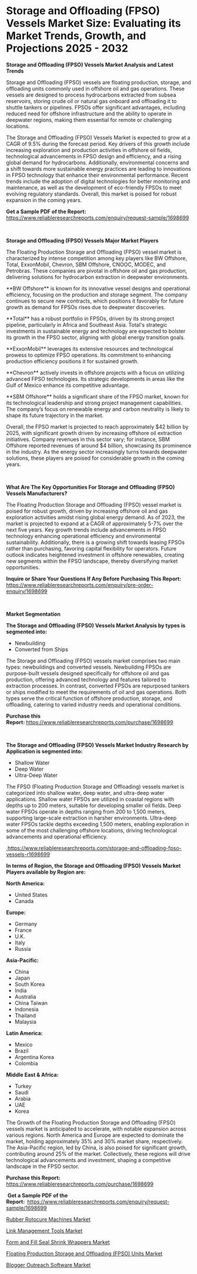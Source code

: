 <p><h1>Storage and Offloading (FPSO) Vessels Market Size: Evaluating its Market Trends, Growth, and Projections 2025 - 2032</h1></p><p><strong>Storage and Offloading (FPSO) Vessels Market Analysis and Latest Trends</strong></p>
<p><p>Storage and Offloading (FPSO) vessels are floating production, storage, and offloading units commonly used in offshore oil and gas operations. These vessels are designed to process hydrocarbons extracted from subsea reservoirs, storing crude oil or natural gas onboard and offloading it to shuttle tankers or pipelines. FPSOs offer significant advantages, including reduced need for offshore infrastructure and the ability to operate in deepwater regions, making them essential for remote or challenging locations.</p><p>The Storage and Offloading (FPSO) Vessels Market is expected to grow at a CAGR of 9.5% during the forecast period. Key drivers of this growth include increasing exploration and production activities in offshore oil fields, technological advancements in FPSO design and efficiency, and a rising global demand for hydrocarbons. Additionally, environmental concerns and a shift towards more sustainable energy practices are leading to innovations in FPSO technology that enhance their environmental performance. Recent trends include the adoption of digital technologies for better monitoring and maintenance, as well as the development of eco-friendly FPSOs to meet evolving regulatory standards. Overall, this market is poised for robust expansion in the coming years.</p></p>
<p><strong>Get a Sample PDF of the Report:&nbsp;</strong> <a href="https://www.reliableresearchreports.com/enquiry/request-sample/1698699?utm_campaign=41&utm_medium=2&utm_source=Github&utm_content=ia&utm_term=09012025&utm_id=storage-and-offloading-fpso-vessels">https://www.reliableresearchreports.com/enquiry/request-sample/1698699</a></p>
<p>&nbsp;</p>
<p><strong>Storage and Offloading (FPSO) Vessels Major Market Players</strong></p>
<p><p>The Floating Production Storage and Offloading (FPSO) vessel market is characterized by intense competition among key players like BW Offshore, Total, ExxonMobil, Chevron, SBM Offshore, CNOOC, MODEC, and Petrobras. These companies are pivotal in offshore oil and gas production, delivering solutions for hydrocarbon extraction in deepwater environments.</p><p>**BW Offshore** is known for its innovative vessel designs and operational efficiency, focusing on the production and storage segment. The company continues to secure new contracts, which positions it favorably for future growth as demand for FPSOs rises due to deepwater discoveries.</p><p>**Total** has a robust portfolio in FPSOs, driven by its strong project pipeline, particularly in Africa and Southeast Asia. Total's strategic investments in sustainable energy and technology are expected to bolster its growth in the FPSO sector, aligning with global energy transition goals.</p><p>**ExxonMobil** leverages its extensive resources and technological prowess to optimize FPSO operations. Its commitment to enhancing production efficiency positions it for sustained growth.</p><p>**Chevron** actively invests in offshore projects with a focus on utilizing advanced FPSO technologies. Its strategic developments in areas like the Gulf of Mexico enhance its competitive advantage.</p><p>**SBM Offshore** holds a significant share of the FPSO market, known for its technological leadership and strong project management capabilities. The company’s focus on renewable energy and carbon neutrality is likely to shape its future trajectory in the market.</p><p>Overall, the FPSO market is projected to reach approximately $42 billion by 2025, with significant growth driven by increasing offshore oil extraction initiatives. Company revenues in this sector vary; for instance, SBM Offshore reported revenues of around $4 billion, showcasing its prominence in the industry. As the energy sector increasingly turns towards deepwater solutions, these players are poised for considerable growth in the coming years.</p></p>
<p>&nbsp;</p>
<p><strong>What Are The Key Opportunities For Storage and Offloading (FPSO) Vessels Manufacturers?</strong></p>
<p><p>The Floating Production Storage and Offloading (FPSO) vessel market is poised for robust growth, driven by increasing offshore oil and gas exploration activities amidst rising global energy demand. As of 2023, the market is projected to expand at a CAGR of approximately 5-7% over the next five years. Key growth trends include advancements in FPSO technology enhancing operational efficiency and environmental sustainability. Additionally, there is a growing shift towards leasing FPSOs rather than purchasing, favoring capital flexibility for operators. Future outlook indicates heightened investment in offshore renewables, creating new segments within the FPSO landscape, thereby diversifying market opportunities.</p></p>
<p><strong>Inquire or Share Your Questions If Any Before Purchasing This Report:</strong> <a href="https://www.reliableresearchreports.com/enquiry/pre-order-enquiry/1698699?utm_campaign=41&utm_medium=2&utm_source=Github&utm_content=ia&utm_term=09012025&utm_id=storage-and-offloading-fpso-vessels">https://www.reliableresearchreports.com/enquiry/pre-order-enquiry/1698699</a></p>
<p>&nbsp;</p>
<p><strong>Market Segmentation</strong></p>
<p><strong>The Storage and Offloading (FPSO) Vessels Market Analysis by types is segmented into:</strong></p>
<p><ul><li>Newbuilding</li><li>Converted from Ships</li></ul></p>
<p><p>The Storage and Offloading (FPSO) vessels market comprises two main types: newbuildings and converted vessels. Newbuilding FPSOs are purpose-built vessels designed specifically for offshore oil and gas production, offering advanced technology and features tailored to extraction processes. In contrast, converted FPSOs are repurposed tankers or ships modified to meet the requirements of oil and gas operations. Both types serve the critical function of offshore production, storage, and offloading, catering to varied industry needs and operational conditions.</p></p>
<p><strong>Purchase this Report:&nbsp;</strong><a href="https://www.reliableresearchreports.com/purchase/1698699?utm_campaign=41&utm_medium=2&utm_source=Github&utm_content=ia&utm_term=09012025&utm_id=storage-and-offloading-fpso-vessels">https://www.reliableresearchreports.com/purchase/1698699</a></p>
<p>&nbsp;</p>
<p><strong>The Storage and Offloading (FPSO) Vessels Market Industry Research by Application is segmented into:</strong></p>
<p><ul><li>Shallow Water</li><li>Deep Water</li><li>Ultra-Deep Water</li></ul></p>
<p><p>The FPSO (Floating Production Storage and Offloading) vessels market is categorized into shallow water, deep water, and ultra-deep water applications. Shallow water FPSOs are utilized in coastal regions with depths up to 200 meters, suitable for developing smaller oil fields. Deep water FPSOs operate in depths ranging from 200 to 1,500 meters, supporting large-scale extraction in harsher environments. Ultra-deep water FPSOs tackle depths exceeding 1,500 meters, enabling exploration in some of the most challenging offshore locations, driving technological advancements and operational efficiency.</p></p>
<p><a href="https://www.reliableresearchreports.com/storage-and-offloading-fpso-vessels-r1698699?utm_campaign=41&utm_medium=2&utm_source=Github&utm_content=ia&utm_term=09012025&utm_id=storage-and-offloading-fpso-vessels">&nbsp;https://www.reliableresearchreports.com/storage-and-offloading-fpso-vessels-r1698699</a></p>
<p><strong>In terms of Region, the Storage and Offloading (FPSO) Vessels Market Players available by Region are:</strong></p>
<p>
    <p> <strong> North America: </strong>
        <ul>
            <li>United States</li>
            <li>Canada</li>
        </ul>
        </p> 
    <p> <strong> Europe: </strong>
        <ul>
            <li>Germany</li>
            <li>France</li>
            <li>U.K.</li>
            <li>Italy</li>
            <li>Russia</li>
        </ul>
        </p> 
    <p> <strong> Asia-Pacific: </strong>
        <ul>
            <li>China</li>
            <li>Japan</li>
            <li>South Korea</li>
            <li>India</li>
            <li>Australia</li>
            <li>China Taiwan</li>
            <li>Indonesia</li>
            <li>Thailand</li>
            <li>Malaysia</li>
        </ul>
        </p> 
    <p> <strong> Latin America: </strong>
        <ul>
            <li>Mexico</li>
            <li>Brazil</li>
            <li>Argentina Korea</li>
            <li>Colombia</li>
        </ul>
        </p> 
    <p> <strong> Middle East & Africa: </strong>
        <ul>
            <li>Turkey</li>
            <li>Saudi</li>
            <li>Arabia</li>
            <li>UAE</li>
            <li>Korea</li>
        </ul>
    </p>
    </p>
<p><p>The Growth of the Floating Production Storage and Offloading (FPSO) vessels market is anticipated to accelerate, with notable expansion across various regions. North America and Europe are expected to dominate the market, holding approximately 35% and 30% market share, respectively. The Asia-Pacific region, led by China, is also poised for significant growth, contributing around 25% of the market. Collectively, these regions will drive technological advancements and investment, shaping a competitive landscape in the FPSO sector.</p></p>
<p><strong>Purchase this Report: </strong><a href="https://www.reliableresearchreports.com/purchase/1698699?utm_campaign=41&utm_medium=2&utm_source=Github&utm_content=ia&utm_term=09012025&utm_id=storage-and-offloading-fpso-vessels">https://www.reliableresearchreports.com/purchase/1698699</a></p>
<p>&nbsp;<strong>Get a Sample PDF of the Report:&nbsp;&nbsp;</strong><a href="https://www.reliableresearchreports.com/enquiry/request-sample/1698699?utm_campaign=41&utm_medium=2&utm_source=Github&utm_content=ia&utm_term=09012025&utm_id=storage-and-offloading-fpso-vessels">https://www.reliableresearchreports.com/enquiry/request-sample/1698699</a></p>
<p><strong></strong></p>
<p><p><a href="https://github.com/nicoletavirag/Market-Research-Report-List-5/blob/main/rubber-rotocure-machines-market.md?utm_campaign=41&utm_medium=2&utm_source=Github&utm_content=ia&utm_term=09012025&utm_id=storage-and-offloading-fpso-vessels">Rubber Rotocure Machines Market</a></p><p><a href="https://github.com/sca704osol/Market-Research-Report-List-1/blob/main/link-management-tools-market.md?utm_campaign=41&utm_medium=2&utm_source=Github&utm_content=ia&utm_term=09012025&utm_id=storage-and-offloading-fpso-vessels">Link Management Tools Market</a></p><p><a href="https://github.com/sholympia197070/Market-Research-Report-List-1/blob/main/form-and-fill-seal-shrink-wrappers-market.md?utm_campaign=41&utm_medium=2&utm_source=Github&utm_content=ia&utm_term=09012025&utm_id=storage-and-offloading-fpso-vessels">Form and Fill Seal Shrink Wrappers Market</a></p><p><a href="https://github.com/janraimondo83/Market-Research-Report-List-1/blob/main/floating-production-storage-and-offloading-fpso-units-market.md?utm_campaign=41&utm_medium=2&utm_source=Github&utm_content=ia&utm_term=09012025&utm_id=storage-and-offloading-fpso-vessels">Floating Production Storage and Offloading (FPSO) Units Market</a></p><p><a href="https://github.com/kbollin866/Market-Research-Report-List-1/blob/main/blogger-outreach-software-market.md?utm_campaign=41&utm_medium=2&utm_source=Github&utm_content=ia&utm_term=09012025&utm_id=storage-and-offloading-fpso-vessels">Blogger Outreach Software Market</a></p></p>